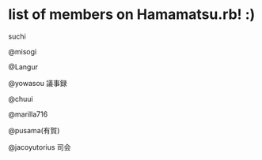 # list of members on Hamamatsu.rb! :)
suchi

@misogi

@Langur

@yowasou 議事録

@chuui 

@marilla716

@pusama(有賀)

@jacoyutorius 司会
